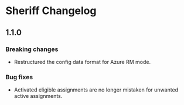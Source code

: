 # Sheriff Changelog

## 1.1.0

### Breaking changes

* Restructured the config data format for Azure RM mode.

### Bug fixes

* Activated eligible assignments are no longer mistaken for unwanted active assignments.
